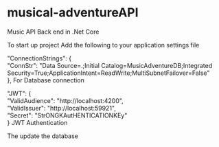 # musical-adventureAPI
Music API Back end in .Net Core

To start up project
Add the following to your application settings file

"ConnectionStrings": {  
    "ConnStr": "Data Source=.;Initial Catalog=MusicAdventureDB;Integrated Security=True;ApplicationIntent=ReadWrite;MultiSubnetFailover=False"  
  },
  For Database connection
  
 "JWT": {  
    "ValidAudience": "http://localhost:4200",  
    "ValidIssuer": "http://localhost:59921",  
    "Secret": "StrONGKAutHENTICATIONKEy"  
  } 
 JWT Authentication
 
 The update the database
